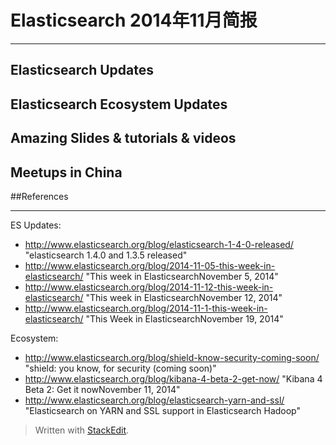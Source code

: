 # Elasticsearch 2014年11月简报

---

## Elasticsearch Updates

## Elasticsearch Ecosystem Updates


## Amazing Slides & tutorials & videos


## Meetups in China


##References




---

ES Updates:
*	http://www.elasticsearch.org/blog/elasticsearch-1-4-0-released/ "elasticsearch 1.4.0 and 1.3.5 released"
*	http://www.elasticsearch.org/blog/2014-11-05-this-week-in-elasticsearch/ "This week in ElasticsearchNovember 5, 2014"
*	http://www.elasticsearch.org/blog/2014-11-12-this-week-in-elasticsearch/ "This week in ElasticsearchNovember 12, 2014"
*	http://www.elasticsearch.org/blog/2014-11-1-this-week-in-elasticsearch/ "This Week in ElasticsearchNovember 19, 2014"

Ecosystem:
*	http://www.elasticsearch.org/blog/shield-know-security-coming-soon/ "shield: you know, for security (coming soon)"
*	 http://www.elasticsearch.org/blog/kibana-4-beta-2-get-now/ "Kibana 4 Beta 2: Get it nowNovember 11, 2014"
*	http://www.elasticsearch.org/blog/elasticsearch-yarn-and-ssl/ "Elasticsearch on YARN and SSL support in Elasticsearch Hadoop"




> Written with [StackEdit](https://stackedit.io/).
